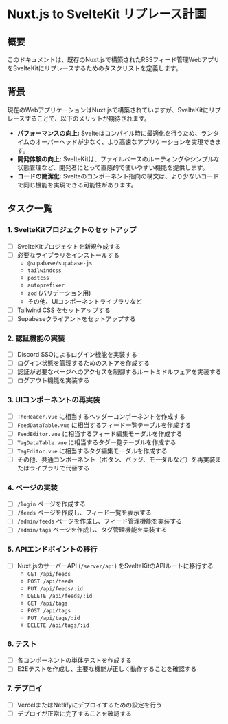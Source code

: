 # Nuxt.js to SvelteKit リプレース計画

## 概要

このドキュメントは、既存のNuxt.jsで構築されたRSSフィード管理WebアプリをSvelteKitにリプレースするためのタスクリストを定義します。

## 背景

現在のWebアプリケーションはNuxt.jsで構築されていますが、SvelteKitにリプレースすることで、以下のメリットが期待されます。

*   **パフォーマンスの向上:** Svelteはコンパイル時に最適化を行うため、ランタイムのオーバーヘッドが少なく、より高速なアプリケーションを実現できます。
*   **開発体験の向上:** SvelteKitは、ファイルベースのルーティングやシンプルな状態管理など、開発者にとって直感的で使いやすい機能を提供します。
*   **コードの簡潔化:** Svelteのコンポーネント指向の構文は、より少ないコードで同じ機能を実現できる可能性があります。

## タスク一覧

### 1. SvelteKitプロジェクトのセットアップ

*   [ ] SvelteKitプロジェクトを新規作成する
*   [ ] 必要なライブラリをインストールする
    *   `@supabase/supabase-js`
    *   `tailwindcss`
    *   `postcss`
    *   `autoprefixer`
    *   `zod` (バリデーション用)
    *   その他、UIコンポーネントライブラリなど
*   [ ] Tailwind CSS をセットアップする
*   [ ] Supabaseクライアントをセットアップする

### 2. 認証機能の実装

*   [ ] Discord SSOによるログイン機能を実装する
*   [ ] ログイン状態を管理するためのストアを作成する
*   [ ] 認証が必要なページへのアクセスを制御するルートミドルウェアを実装する
*   [ ] ログアウト機能を実装する

### 3. UIコンポーネントの再実装

*   [ ] `TheHeader.vue` に相当するヘッダーコンポーネントを作成する
*   [ ] `FeedDataTable.vue` に相当するフィード一覧テーブルを作成する
*   [ ] `FeedEditor.vue` に相当するフィード編集モーダルを作成する
*   [ ] `TagDataTable.vue` に相当するタグ一覧テーブルを作成する
*   [ ] `TagEditor.vue` に相当するタグ編集モーダルを作成する
*   [ ] その他、共通コンポーネント（ボタン、バッジ、モーダルなど）を再実装またはライブラリで代替する

### 4. ページの実装

*   [ ] `/login` ページを作成する
*   [ ] `/feeds` ページを作成し、フィード一覧を表示する
*   [ ] `/admin/feeds` ページを作成し、フィード管理機能を実装する
*   [ ] `/admin/tags` ページを作成し、タグ管理機能を実装する

### 5. APIエンドポイントの移行

*   [ ] Nuxt.jsのサーバーAPI (`/server/api`) をSvelteKitのAPIルートに移行する
    *   `GET /api/feeds`
    *   `POST /api/feeds`
    *   `PUT /api/feeds/:id`
    *   `DELETE /api/feeds/:id`
    *   `GET /api/tags`
    *   `POST /api/tags`
    *   `PUT /api/tags/:id`
    *   `DELETE /api/tags/:id`

### 6. テスト

*   [ ] 各コンポーネントの単体テストを作成する
*   [ ] E2Eテストを作成し、主要な機能が正しく動作することを確認する

### 7. デプロイ

*   [ ] VercelまたはNetlifyにデプロイするための設定を行う
*   [ ] デプロイが正常に完了することを確認する
